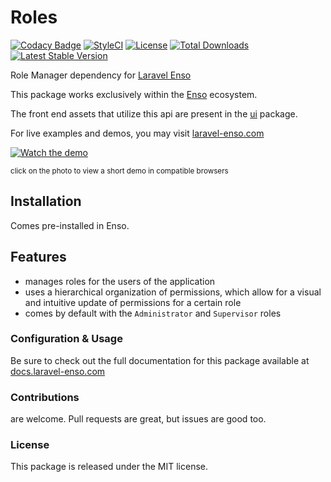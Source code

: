 # Roles

[![Codacy Badge](https://api.codacy.com/project/badge/Grade/bd4373f8222b4bcb81c08148404909c9)](https://www.codacy.com/app/laravel-enso/roles?utm_source=github.com&amp;utm_medium=referral&amp;utm_content=laravel-enso/roles&amp;utm_campaign=Badge_Grade)
[![StyleCI](https://github.styleci.io/repos/94814370/shield?branch=master)](https://github.styleci.io/repos/94814370)
[![License](https://poser.pugx.org/laravel-enso/roles/license)](https://packagist.org/packages/laravel-enso/roles)
[![Total Downloads](https://poser.pugx.org/laravel-enso/roles/downloads)](https://packagist.org/packages/laravel-enso/roles)
[![Latest Stable Version](https://poser.pugx.org/laravel-enso/roles/version)](https://packagist.org/packages/laravel-enso/roles)

Role Manager dependency for [Laravel Enso](https://github.com/laravel-enso/Enso)

This package works exclusively within the [Enso](https://github.com/laravel-enso/Enso) ecosystem.

The front end assets that utilize this api are present in the [ui](https://github.com/enso-ui/ui) package.

For live examples and demos, you may visit [laravel-enso.com](https://www.laravel-enso.com)

[![Watch the demo](https://laravel-enso.github.io/roles/screenshots/bulma_021_thumb.png)](https://laravel-enso.github.io/roles/videos/bulma_demo_01.webm)

<sup>click on the photo to view a short demo in compatible browsers</sup>

## Installation

Comes pre-installed in Enso.

## Features

- manages roles for the users of the application
- uses a hierarchical organization of permissions, which allow for a visual and intuitive update of permissions for a certain role
- comes by default with the `Administrator` and `Supervisor` roles

### Configuration & Usage

Be sure to check out the full documentation for this package available at [docs.laravel-enso.com](https://docs.laravel-enso.com/backend/role-manager.html)

### Contributions

are welcome. Pull requests are great, but issues are good too.

### License

This package is released under the MIT license.
